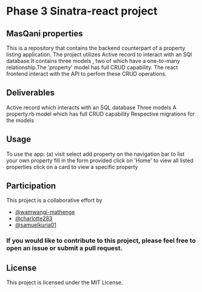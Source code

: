 # Phase 3 Sinatra-react project

## MasQani properties

 This is a repository that contains the backend counterpart of a property listing application.
 The project utilizes Active record to interact  with an SQl database.It contains three models , two of which have a one-to-many relationship.The 'property' model has full CRUD capability. The react frontend interact with the API to perfom these CRUD operations.

 ## Deliverables
 
  Active record which interacts with an SQL database
  Three models 
  A property.rb model which has full CRUD capability
  Respective migrations for the models

## Usage

To use the app:
 (a)
 visit
 select add property on the navigation bar to list your own property 
 fill in the form provided
 click on  'Home' to view all listed properties
 click on a card to view a specific property
 
## Participation

This project is a collaborative effort by 
- [@wamwangi-mathenge](https://github.com/wamwangi-mathenge) 
- [@charlotte283](https://github.com/charlotte283) 
- [@samuelkuria01](https://github.com/k-kuria-schoolwork)
 
### If you would like to contribute to this project, please feel free to open an issue or submit a pull request.

## License

This project is licensed under the MIT License.
